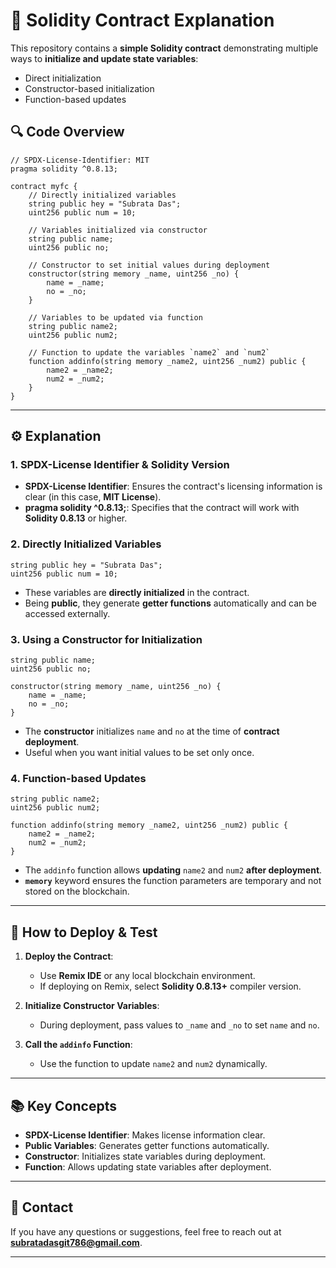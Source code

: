 
# 📝 Solidity Contract Explanation

This repository contains a **simple Solidity contract** demonstrating multiple ways to **initialize and update state variables**: 
- Direct initialization
- Constructor-based initialization
- Function-based updates

## 🔍 Code Overview

```solidity
// SPDX-License-Identifier: MIT
pragma solidity ^0.8.13;

contract myfc {
    // Directly initialized variables
    string public hey = "Subrata Das"; 
    uint256 public num = 10;

    // Variables initialized via constructor
    string public name;
    uint256 public no;

    // Constructor to set initial values during deployment
    constructor(string memory _name, uint256 _no) {
        name = _name;
        no = _no;
    }

    // Variables to be updated via function
    string public name2;
    uint256 public num2;

    // Function to update the variables `name2` and `num2`
    function addinfo(string memory _name2, uint256 _num2) public {
        name2 = _name2;
        num2 = _num2;
    }
}
```

---

## ⚙️ Explanation

### 1. **SPDX-License Identifier & Solidity Version**
- **SPDX-License Identifier**: Ensures the contract's licensing information is clear (in this case, **MIT License**).
- **pragma solidity ^0.8.13;**: Specifies that the contract will work with **Solidity 0.8.13** or higher.

### 2. **Directly Initialized Variables**
```solidity
string public hey = "Subrata Das";
uint256 public num = 10;
```
- These variables are **directly initialized** in the contract.
- Being **public**, they generate **getter functions** automatically and can be accessed externally.

### 3. **Using a Constructor for Initialization**
```solidity
string public name;
uint256 public no;

constructor(string memory _name, uint256 _no) {
    name = _name;
    no = _no;
}
```
- The **constructor** initializes `name` and `no` at the time of **contract deployment**.
- Useful when you want initial values to be set only once.

### 4. **Function-based Updates**
```solidity
string public name2;
uint256 public num2;

function addinfo(string memory _name2, uint256 _num2) public {
    name2 = _name2;
    num2 = _num2;
}
```
- The `addinfo` function allows **updating** `name2` and `num2` **after deployment**.
- **`memory`** keyword ensures the function parameters are temporary and not stored on the blockchain.

---

## 🚀 How to Deploy & Test

1. **Deploy the Contract**:
   - Use **Remix IDE** or any local blockchain environment.
   - If deploying on Remix, select **Solidity 0.8.13+** compiler version.

2. **Initialize Constructor Variables**:
   - During deployment, pass values to `_name` and `_no` to set `name` and `no`.

3. **Call the `addinfo` Function**:
   - Use the function to update `name2` and `num2` dynamically.

---

## 📚 Key Concepts

- **SPDX-License Identifier**: Makes license information clear.
- **Public Variables**: Generates getter functions automatically.
- **Constructor**: Initializes state variables during deployment.
- **Function**: Allows updating state variables after deployment.

---

## 📧 Contact

If you have any questions or suggestions, feel free to reach out at **subratadasgit786@gmail.com**.

---

